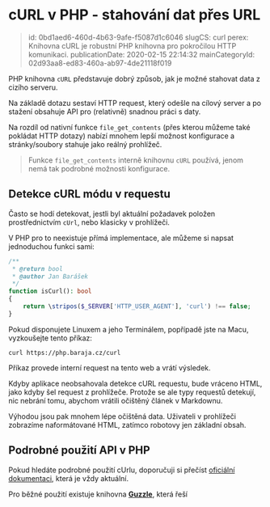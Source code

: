 cURL v PHP - stahování dat přes URL
================================

> id: 0bd1aed6-460d-4b63-9afe-f5087d1c6046
> slugCS: curl
> perex: Knihovna cURL je robustní PHP knihovna pro pokročilou HTTP komunikaci.
> publicationDate: 2020-02-15 22:14:32
> mainCategoryId: 02d93aa8-ed83-460a-ab97-4de21118f019

PHP knihovna `cURL` představuje dobrý způsob, jak je možné stahovat data z cizího serveru.

Na základě dotazu sestaví HTTP request, který odešle na cílový server a po stažení obsahuje API pro (relativně) snadnou práci s daty.

Na rozdíl od nativní funkce `file_get_contents` (přes kterou můžeme také pokládat HTTP dotazy) nabízí mnohem lepší možnost konfigurace a stránky/soubory stahuje jako reálný prohlížeč.

> Funkce `file_get_contents` interně knihovnu `cURL` používá, jenom nemá tak podrobné možnosti konfigurace.

Detekce cURL módu v requestu
----------------------------

Často se hodí detekovat, jestli byl aktuální požadavek položen prostřednictvím `cUrl`, nebo klasicky v prohlížeči.

V PHP pro to neexistuje přímá implementace, ale můžeme si napsat jednoduchou funkci sami:

```php
/**
 * @return bool
 * @author Jan Barášek
 */
function isCurl(): bool
{
	return \stripos($_SERVER['HTTP_USER_AGENT'], 'curl') !== false;
}
```

Pokud disponujete Linuxem a jeho Terminálem, popřípadě jste na Macu, vyzkoušejte tento příkaz:

```shell
curl https://php.baraja.cz/curl
```

Příkaz provede interní request na tento web a vrátí výsledek.

Kdyby aplikace neobsahovala detekce cURL requestu, bude vráceno HTML, jako kdyby šel request z prohlížeče. Protože se ale typy requestů detekují, nic nebrání tomu, abychom vrátili očištěný článek v Markdownu.

Výhodou jsou pak mnohem lépe očištěná data. Uživateli v prohlížeči zobrazíme naformátované HTML, zatímco robotovy jen základní obsah.

Podrobné použití API v PHP
--------------------------

Pokud hledáte podrobné použití cUrlu, doporučuji si přečíst <a href="https://php.net/manual/en/book.curl.php">oficiální dokumentaci</a>, která je vždy aktuální.

Pro běžné použití existuje knihovna <a href="https://guzzle.readthedocs.io/en/stable/">**Guzzle**</a>, která řeší
